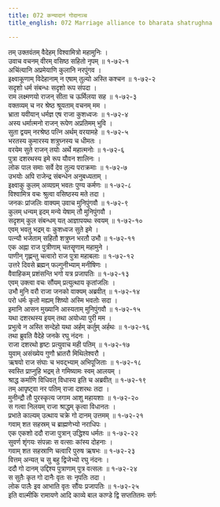 ```yaml
---
title: 072 कन्यादानं गोदानञ्च
title_english: 072 Marriage alliance to bharata shatrughna

---
```

तम् उक्तवंतम् वैदेहम् विश्वामित्रो महामुनिः ।  
उवाच वचनम् वीरम् वसिष्ठ सहितो नृपम् ॥ १-७२-१  
अचिंत्यानि अप्रमेयाणि कुलानि नरपुंगव ।  
इक्ष्वाकूणाम् विदेहानाम् न एषाम् तुल्यो अस्ति कश्चन ॥ १-७२-२  
सदृशो धर्म संबन्धः सदृशो रूप संपदा ।  
राम लक्ष्मणयो राजन् सीता च ऊर्मिलया सह ॥ १-७२-३  
वक्तव्यम् च नर श्रेष्ठ श्रूयताम् वचनम् मम ।  
भ्राता यवीयान् धर्मज्ञ एष राजा कुशध्वजः ॥ १-७२-४  
अस्य धर्मात्मनो राजन् रूपेण अप्रतिमम् भुवि ।  
सुता द्वयम् नरश्रेष्ठ पत्नि अर्थम् वरयामहे ॥ १-७२-५  
भरतस्य कुमारस्य शत्रुघ्नस्य च धीमतः ।  
वरयेम सुते राजन् तयोः अर्थे महात्मनोः ॥ १-७२-६  
पुत्रा दशरथस्य इमे रूप यौवन शालिनः ।  
लोक पाल समाः सर्वे देव तुल्य पराक्रमाः ॥ १-७२-७  
उभयोः अपि राजेन्द्र संबन्धेन अनुबध्यताम् ।  
इक्ष्वाकु कुलम् अव्यग्रम् भवतः पुण्य कर्मणः ॥ १-७२-८  
विश्वामित्र वचः श्रुत्वा वसिष्ठस्य मते तदा ।  
जनकः प्रांजलिः वाक्यम् उवाच मुनिपुंगवौ ॥ १-७२-९  
कुलम् धन्यम् इदम् मन्ये येषाम् तौ मुनिपुंगवौ ।  
सदृशम् कुल संबन्धम् यत् आज्ञापयथः स्वयम् ॥ १-७२-१०  
एवम् भवतु भद्रम् वः कुशध्वज सुते इमे ।  
पत्न्यौ भजेताम् सहितौ शत्रुघ्न भरतौ उभौ ॥ १-७२-११  
एक अह्ना राज पुत्रीणाम् चतसॄणाम् महामुने ।  
पाणीन् गृह्णन्तु चत्वारो राज पुत्रा महाबलाः ॥ १-७२-१२  
उत्तरे दिवसे ब्रह्मन् फल्गुनीभ्याम् मनीषिणः ।  
वैवाहिकम् प्रशंसन्ति भगो यत्र प्रजापतिः ॥ १-७२-१३  
एवम् उक्त्वा वचः सौंयम् प्रत्युत्थाय कृतांजलिः ।  
उभौ मुनि वरौ राजा जनको वाक्यम् अब्रवीत् ॥ १-७२-१४  
परो धर्मः कृतो मह्यम् शिष्यो अस्मि भवतोः सदा ।  
इमानि आसन मुख्यानि आस्यताम् मुनिपुंगवौ ॥ १-७२-१५  
यथा दशरथस्य इयम् तथा अयोध्या पुरी मम ।  
प्रभुत्वे न अस्ति सन्देहो यथा अर्हम् कर्तुम् अर्हथः ॥ १-७२-१६  
तथा ब्रुवति वैदेहे जनके रघु नंदनः ।  
राजा दशरथो हृष्टः प्रत्युवाच मही पतिम् ॥ १-७२-१७  
युवाम् असंख्येय गुणौ भ्रातरौ मिथिलेश्वरौ ।  
ऋषयो राज संघाः च भवद्भ्याम् अभिपूजिताः ॥ १-७२-१८  
स्वस्ति प्राप्नुहि भद्रम् ते गमिष्यामः स्वम् आलयम् ।  
श्राद्ध कर्माणि विधिवत् विधास्य इति च अब्रवीत् ॥ १-७२-१९  
तम् आपृष्ट्वा नर पतिम् राजा दशरथः तदा ।  
मुनीन्द्रौ तौ पुरस्कृत्य जगाम आशु महायशाः ॥ १-७२-२०  
स गत्वा निलयम् राजा श्राद्धम् कृत्वा विधानतः ।  
प्रभाते काल्यम् उत्थाय चक्रे गो दानम् उत्तमम् ॥ १-७२-२१  
गवाम् शत सहस्रम् च ब्राह्मणेभ्यो नराधिपः ।  
एक एकशो ददौ राजा पुत्रान् उद्धिश्य धर्मतः ॥ १-७२-२२  
सुवर्ण शृंगयः संपन्नाः स वत्साः कांस्य दोहनाः ।  
गवाम् शत सहस्राणि चत्वारि पुरुष ऋषभः ॥ १-७२-२३  
वित्तम् अन्यत् च सु बहु द्विजेभ्यो रघु नंदनः ।  
ददौ गो दानम् उद्दिश्य पुत्राणाम् पुत्र वत्सलः ॥ १-७२-२४  
स सुतैः कृत गो दानैः वृतः सः नृपतिः तदा ।  
लोक पालैः इव आभाति वृतः सौंयः प्रजापतिः ॥ १-७२-२५  
इति वाल्मीकि रामायणे आदि काव्ये बाल काण्डे द्वि सप्ततितमः सर्गः